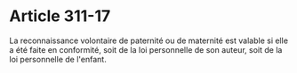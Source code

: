 # Article 311-17

La reconnaissance volontaire de paternité ou de maternité est valable si elle a été faite en conformité, soit de la loi personnelle de son auteur, soit de la loi personnelle de l'enfant.
